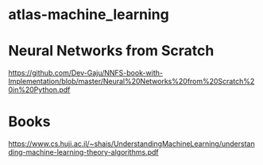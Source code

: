 # atlas-machine_learning

# Neural Networks from Scratch
https://github.com/Dev-Gaju/NNFS-book-with-Implementation/blob/master/Neural%20Networks%20from%20Scratch%20in%20Python.pdf


# Books
https://www.cs.huji.ac.il/~shais/UnderstandingMachineLearning/understanding-machine-learning-theory-algorithms.pdf